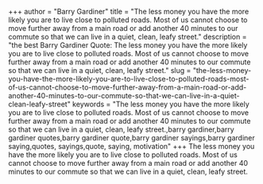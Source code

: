 +++
author = "Barry Gardiner"
title = "The less money you have the more likely you are to live close to polluted roads. Most of us cannot choose to move further away from a main road or add another 40 minutes to our commute so that we can live in a quiet, clean, leafy street."
description = "the best Barry Gardiner Quote: The less money you have the more likely you are to live close to polluted roads. Most of us cannot choose to move further away from a main road or add another 40 minutes to our commute so that we can live in a quiet, clean, leafy street."
slug = "the-less-money-you-have-the-more-likely-you-are-to-live-close-to-polluted-roads-most-of-us-cannot-choose-to-move-further-away-from-a-main-road-or-add-another-40-minutes-to-our-commute-so-that-we-can-live-in-a-quiet-clean-leafy-street"
keywords = "The less money you have the more likely you are to live close to polluted roads. Most of us cannot choose to move further away from a main road or add another 40 minutes to our commute so that we can live in a quiet, clean, leafy street.,barry gardiner,barry gardiner quotes,barry gardiner quote,barry gardiner sayings,barry gardiner saying,quotes, sayings,quote, saying, motivation"
+++
The less money you have the more likely you are to live close to polluted roads. Most of us cannot choose to move further away from a main road or add another 40 minutes to our commute so that we can live in a quiet, clean, leafy street.
